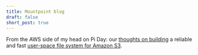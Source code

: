 ```yaml
---
title: Mountpoint blog
draft: false
short_post: true
---
```


From the AWS side of my head on Pi Day: our [thoughts on building][post] a reliable and fast [user-space file system for Amazon S3][mountpoint].

[post]: https://aws.amazon.com/blogs/storage/the-inside-story-on-mountpoint-for-amazon-s3-a-high-performance-open-source-file-client/
[mountpoint]: https://github.com/awslabs/mountpoint-s3